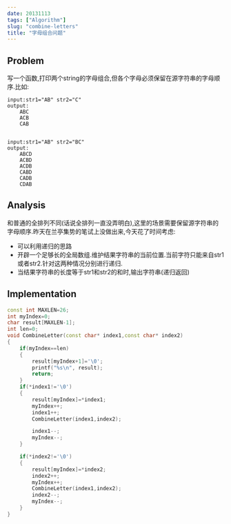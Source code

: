 ```yaml
---
date: 20131113
tags: ["Algorithm"]
slug: "combine-letters"
title: "字母组合问题"
---
```




## Problem

写一个函数,打印两个string的字母组合,但各个字母必须保留在源字符串的字母顺序.比如:  

    input:str1="AB" str2="C"
    output:  
        ABC
        ACB
        CAB


    input:str1="AB" str2="BC"
    output:
        ABCD
        ACBD
        ACDB
        CABD
        CADB
        CDAB

## Analysis

和普通的全排列不同(话说全排列一直没弄明白),这里的场景需要保留源字符串的字母顺序.昨天在兰亭集势的笔试上没做出来,今天花了时间考虑:  

- 可以利用递归的思路
- 开辟一个足够长的全局数组.维护结果字符串的当前位置.当前字符只能来自str1或者str2.针对这两种情况分别进行递归.
- 当结果字符串的长度等于str1和str2的和时,输出字符串(递归返回)

## Implementation


```c++
const int MAXLEN=26;
int myIndex=0;
char result[MAXLEN-1];
int len=0;
void CombineLetter(const char* index1,const char* index2)
{
    if(myIndex==len)
    {
        result[myIndex+1]='\0';
        printf("%s\n", result);
        return;
    }
    if(*index1!='\0')
    {
        result[myIndex]=*index1;
        myIndex++;
        index1++;
        CombineLetter(index1,index2);

        index1--;
        myIndex--;
    }

    if(*index2!='\0')
    {
        result[myIndex]=*index2;
        index2++;
        myIndex++;
        CombineLetter(index1,index2);
        index2--;
        myIndex--;
    }
}
```

